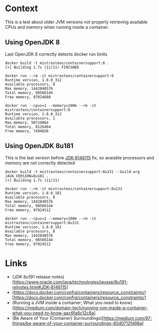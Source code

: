 # Context
This is a test about older JVM versions not properly retrieving available CPUs and memory when running inside a container.

## Using OpenJDK 8
Last OpenJDK 8 correctly detects docker run limits

```
docker build -t mistrasteos/containersupport:8 .
[+] Building 1.7s (11/11) FINISHED

docker run --rm -it mistrasteos/containersupport:8
Runtime version, 1.8.0_312
Available processors, 8
Max memory, 1442840576
Total memory, 98566144
Free memory, 97024680

docker run --cpus=1 --memory=100m --rm -it mistrasteos/containersupport:8
Runtime version, 1.8.0_312
Available processors, 1
Max memory, 50724864
Total memory, 8126464
Free memory, 7494656
```
## Using OpenJDK 8u181
This is the last version before [JDK-8146115](https://www.oracle.com/java/technologies/javase/8u191-relnotes.html#JDK-8146115) fix, so avaiable processors and memory are not correctly detected

```
docker build -t mistrasteos/containersupport:8u131 --build-arg JAVA_VERSION=8u181 .
[+] Building 1.7s (11/11) 

docker run --rm -it mistrasteos/containersupport:8u131
Runtime version, 1.8.0_181
Available processors, 8
Max memory, 1442840576
Total memory, 98566144
Free memory, 97024512

docker run --cpus=1 --memory=100m --rm -it mistrasteos/containersupport:8u131
Runtime version, 1.8.0_181
Available processors, 8
Max memory, 1442840576
Total memory, 98566144
Free memory, 97024512
```

# Links
* (JDK 8u191 release notes)[https://www.oracle.com/java/technologies/javase/8u191-relnotes.html#JDK-8146115]
* (https://docs.docker.com/config/containers/resource_constraints/)[https://docs.docker.com/config/containers/resource_constraints/]
* (Running a JVM inside a container; What you need to know)[https://medium.com/domain-tech/running-jvm-inside-a-container-what-you-need-to-know-aac6fa6c12c8a]
* (Be Aware of Your (Container) Surroundings)[https://medium.com/97-things/be-aware-of-your-container-surroundings-40d0712fd98a]
